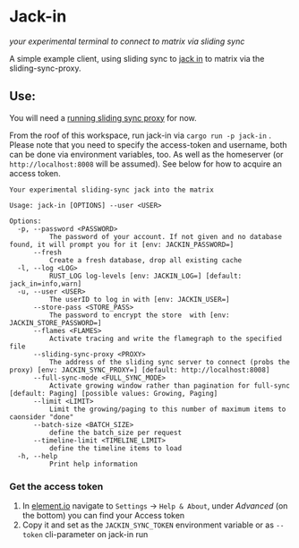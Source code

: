 # Jack-in
_your experimental terminal to connect to  matrix via sliding sync_

A simple example client, using sliding sync to [jack in](https://matrix.fandom.com/wiki/Jacking_in) to matrix via the sliding-sync-proxy. 

## Use:

You will need a [running sliding sync proxy](https://github.com/matrix-org/sliding-sync/) for now.

From the roof of this workspace, run jack-in via `cargo run -p jack-in` . Please note that you need to specify the access-token and username, both can be done via environment variables, too. As well as the homeserver (or `http://localhost:8008` will be assumed). See below for how to acquire an access token.

```
Your experimental sliding-sync jack into the matrix

Usage: jack-in [OPTIONS] --user <USER>

Options:
  -p, --password <PASSWORD>
          The password of your account. If not given and no database found, it will prompt you for it [env: JACKIN_PASSWORD=]
      --fresh
          Create a fresh database, drop all existing cache
  -l, --log <LOG>
          RUST_LOG log-levels [env: JACKIN_LOG=] [default: jack_in=info,warn]
  -u, --user <USER>
          The userID to log in with [env: JACKIN_USER=]
      --store-pass <STORE_PASS>
          The password to encrypt the store  with [env: JACKIN_STORE_PASSWORD=]
      --flames <FLAMES>
          Activate tracing and write the flamegraph to the specified file
      --sliding-sync-proxy <PROXY>
          The address of the sliding sync server to connect (probs the proxy) [env: JACKIN_SYNC_PROXY=] [default: http://localhost:8008]
      --full-sync-mode <FULL_SYNC_MODE>
          Activate growing window rather than pagination for full-sync [default: Paging] [possible values: Growing, Paging]
      --limit <LIMIT>
          Limit the growing/paging to this number of maximum items to caonsider "done"
      --batch-size <BATCH_SIZE>
          define the batch_size per request
      --timeline-limit <TIMELINE_LIMIT>
          define the timeline items to load
  -h, --help
          Print help information
```


### Get the access token
1. In [element.io](https://develop.element.org) navigate to `Settings` -> `Help & About`, under _Advanced_ (on the bottom) you can find your Access token
2. Copy it and set as the `JACKIN_SYNC_TOKEN` environment variable or as `--token` cli-parameter on jack-in run
